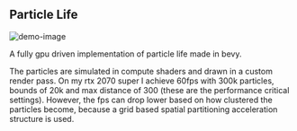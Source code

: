 ## Particle Life
![demo-image](https://github.com/chronicl/particle_life/blob/main/assets/screenshot.png)

A fully gpu driven implementation of particle life made in bevy.

The particles are simulated in compute shaders and drawn in a custom render pass.
On my rtx 2070 super I achieve 60fps with 300k particles, bounds of 20k and max distance of 300 (these are the performance critical settings). However, the fps can drop lower based on how clustered the particles become, because a grid based spatial partitioning acceleration structure is used.
